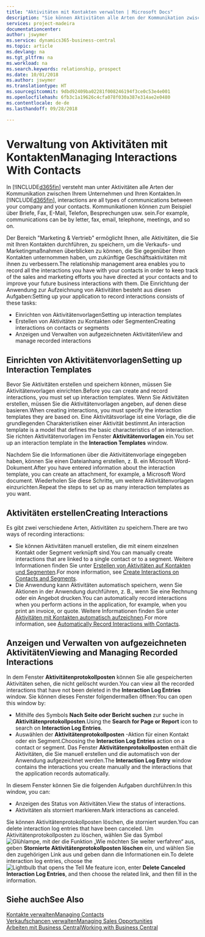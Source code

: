 ```yaml
---
title: "Aktivitäten mit Kontakten verwalten | Microsoft Docs"
description: "Sie können Aktivitäten alle Arten der Kommunikation zwischen Ihrem Unternehmen und Ihren Kontakten aufzeichnen, uum Beispiel Briefe, Fax, E-Mail, Telefon, Besprechungen usw."
services: project-madeira
documentationcenter: 
author: jswymer
ms.service: dynamics365-business-central
ms.topic: article
ms.devlang: na
ms.tgt_pltfrm: na
ms.workload: na
ms.search.keywords: relationship, prospect
ms.date: 10/01/2018
ms.author: jswymer
ms.translationtype: HT
ms.sourcegitcommit: 9dbd92409ba02281f008246194f3ce0c53e4e001
ms.openlocfilehash: 6fb3c1a19626c4cfa078f030a387e314ae2e0480
ms.contentlocale: de-de
ms.lasthandoff: 09/28/2018

---
```

# <a name="managing-interactions-with-contacts"></a><span data-ttu-id="015de-103">Verwaltung von Aktivitäten mit Kontakten</span><span class="sxs-lookup"><span data-stu-id="015de-103">Managing Interactions With Contacts</span></span>
<span data-ttu-id="015de-104">In [!INCLUDE[d365fin](includes/d365fin_md.md)] versteht man unter Aktivitäten alle Arten der Kommunikation zwischen Ihrem Unternehmen und Ihren Kontakten.</span><span class="sxs-lookup"><span data-stu-id="015de-104">In [!INCLUDE[d365fin](includes/d365fin_md.md)], interactions are all types of communications between your company and your contacts.</span></span> <span data-ttu-id="015de-105">Kommunikationen können zum Beispiel über Briefe, Fax, E-Mail, Telefon, Besprechungen usw. sein.</span><span class="sxs-lookup"><span data-stu-id="015de-105">For example, communications can be by letter, fax, email, telephone, meetings, and so on.</span></span>

<span data-ttu-id="015de-106">Der Bereich "Marketing & Vertrieb" ermöglicht Ihnen, alle Aktivitäten, die Sie mit Ihren Kontakten durchführen, zu speichern, um die Verkaufs- und Marketingmaßnahmen überblicken zu können, die Sie gegenüber Ihren Kontakten unternommen haben, um zukünftige Geschäftsaktivitäten mit ihnen zu verbessern.</span><span class="sxs-lookup"><span data-stu-id="015de-106">The relationship management area enables you to record all the interactions you have with your contacts in order to keep track of the sales and marketing efforts you have directed at your contacts and to improve your future business interactions with them.</span></span> <span data-ttu-id="015de-107">Die Einrichtung der Anwendung zur Aufzeichnung von Aktivitäten besteht aus diesen Aufgaben:</span><span class="sxs-lookup"><span data-stu-id="015de-107">Setting up your application to record interactions consists of these tasks:</span></span>

* <span data-ttu-id="015de-108">Einrichten von Aktivitätenvorlagen</span><span class="sxs-lookup"><span data-stu-id="015de-108">Setting up interaction templates</span></span>  
* <span data-ttu-id="015de-109">Erstellen von Aktivitäten zu Kontakten oder Segmenten</span><span class="sxs-lookup"><span data-stu-id="015de-109">Creating interactions on contacts or segments</span></span>  
* <span data-ttu-id="015de-110">Anzeigen und Verwalten von aufgezeichneten Aktivitäten</span><span class="sxs-lookup"><span data-stu-id="015de-110">View and manage recorded interactions</span></span>  

##  <a name="setting-up-interaction-templates"></a><span data-ttu-id="015de-111">Einrichten von Aktivitätenvorlagen</span><span class="sxs-lookup"><span data-stu-id="015de-111">Setting up Interaction Templates</span></span>
<span data-ttu-id="015de-112">Bevor Sie Aktivitäten erstellen und speichern können, müssen Sie Aktivitätenvorlagen einrichten.</span><span class="sxs-lookup"><span data-stu-id="015de-112">Before you can create and record interactions, you must set up interaction templates.</span></span> <span data-ttu-id="015de-113">Wenn Sie Aktivitäten erstellen, müssen Sie die Aktivitätenvorlagen angeben, auf denen diese basieren.</span><span class="sxs-lookup"><span data-stu-id="015de-113">When creating interactions, you must specify the interaction templates they are based on.</span></span> <span data-ttu-id="015de-114">Eine Aktivitätsvorlage ist eine Vorlage, die die grundlegenden Charakteristiken einer Aktivität bestimmt.</span><span class="sxs-lookup"><span data-stu-id="015de-114">An interaction template is a model that defines the basic characteristics of an interaction.</span></span>
<span data-ttu-id="015de-115">Sie richten Aktivitätenvorlagen im Fenster **Aktivitätenvorlagen** ein.</span><span class="sxs-lookup"><span data-stu-id="015de-115">You set up an interaction template in the **Interaction Templates** window.</span></span>

<span data-ttu-id="015de-116">Nachdem Sie die Informationen über die Aktivitätenvorlage eingegeben haben, können Sie einen Dateianhang erstellen, z. B. ein Microsoft Word-Dokument.</span><span class="sxs-lookup"><span data-stu-id="015de-116">After you have entered information about the interaction template, you can create an attachment, for example, a Microsoft Word document.</span></span> <span data-ttu-id="015de-117">Wiederholen Sie diese Schritte, um weitere Aktivitätenvorlagen einzurichten.</span><span class="sxs-lookup"><span data-stu-id="015de-117">Repeat the steps to set up as many interaction templates as you want.</span></span>  

## <a name="creating-interactions"></a><span data-ttu-id="015de-118">Aktivitäten erstellen</span><span class="sxs-lookup"><span data-stu-id="015de-118">Creating Interactions</span></span>
<span data-ttu-id="015de-119">Es gibt zwei verschiedene Arten, Aktivitäten zu speichern.</span><span class="sxs-lookup"><span data-stu-id="015de-119">There are two ways of recording interactions:</span></span>

* <span data-ttu-id="015de-120">Sie können Aktivitäten manuell erstellen, die mit einem einzelnen Kontakt oder Segment verknüpft sind.</span><span class="sxs-lookup"><span data-stu-id="015de-120">You can manually create interactions that are linked to a single contact or to a segment.</span></span> <span data-ttu-id="015de-121">Weitere Informationen finden Sie unter [Erstellen von Aktivitäten auf Kontakten und Segmenten](marketing-how-create-interactions.md).</span><span class="sxs-lookup"><span data-stu-id="015de-121">For more information, see [Create Interactions on Contacts and Segments](marketing-how-create-interactions.md).</span></span>  
* <span data-ttu-id="015de-122">Die Anwendung kann Aktivitäten automatisch speichern, wenn Sie Aktionen in der Anwendung durchführen, z. B., wenn Sie eine Rechnung oder ein Angebot drucken.</span><span class="sxs-lookup"><span data-stu-id="015de-122">You can automatically record interactions when you perform actions in the application, for example, when you print an invoice, or quote.</span></span> <span data-ttu-id="015de-123">Weitere Informationen finden Sie unter [Aktivitäten mit Kontakten automatisch aufzeichnen](marketing-auto-record-interactions.md).</span><span class="sxs-lookup"><span data-stu-id="015de-123">For more information, see [Automatically Record Interactions with Contacts](marketing-auto-record-interactions.md).</span></span>

## <a name="viewing-and-managing-recorded-interactions"></a><span data-ttu-id="015de-124">Anzeigen und Verwalten von aufgezeichneten Aktivitäten</span><span class="sxs-lookup"><span data-stu-id="015de-124">Viewing and Managing Recorded Interactions</span></span>
<span data-ttu-id="015de-125">In dem Fenster **Aktivitätenprotokollposten** können Sie alle gespeicherten Aktivitäten sehen, die nicht gelöscht wurden.</span><span class="sxs-lookup"><span data-stu-id="015de-125">You can view all the recorded interactions that have not been deleted in the **Interaction Log Entries** window.</span></span> <span data-ttu-id="015de-126">Sie können dieses Fenster folgendermaßen öffnen:</span><span class="sxs-lookup"><span data-stu-id="015de-126">You can open this window by:</span></span>

* <span data-ttu-id="015de-127">Mithilfe des Symbols **Nach Seite oder Bericht suchen** zur suche in **Aktivitätenprotokollposten**.</span><span class="sxs-lookup"><span data-stu-id="015de-127">Using the **Search for Page or Report** icon to search on **Interaction Log Entries**.</span></span>
* <span data-ttu-id="015de-128">Auswählen der **Aktivitätenprotokollposten** -Aktion für einen Kontakt oder ein Segment.</span><span class="sxs-lookup"><span data-stu-id="015de-128">Choosing the **Interaction Log Entries** action on a contact or segment.</span></span>
  <span data-ttu-id="015de-129">Das Fenster **Aktivitätenprotokollposten** enthält die Aktivitäten, die Sie manuell erstellen und die automatisch von der Anwendung aufgezeichnet werden.</span><span class="sxs-lookup"><span data-stu-id="015de-129">The **Interaction Log Entry** window contains the interactions you create manually and the interactions that the application records automatically.</span></span>

<span data-ttu-id="015de-130">In diesem Fenster können Sie die folgenden Aufgaben durchführen:</span><span class="sxs-lookup"><span data-stu-id="015de-130">In this window, you can:</span></span>

* <span data-ttu-id="015de-131">Anzeigen des Status von Aktivitäten.</span><span class="sxs-lookup"><span data-stu-id="015de-131">View the status of interactions.</span></span>
* <span data-ttu-id="015de-132">Aktivitäten als storniert markieren.</span><span class="sxs-lookup"><span data-stu-id="015de-132">Mark interactions as canceled.</span></span>

<span data-ttu-id="015de-133">Sie können Aktivitätenprotokollposten löschen, die storniert wurden.</span><span class="sxs-lookup"><span data-stu-id="015de-133">You can delete interaction log entries that have been canceled.</span></span> <span data-ttu-id="015de-134">Um Aktivitätenprotokollposten zu löschen, wählen Sie das Symbol ![Glühlampe, mit der die Funktion „Wie möchten Sie weiter verfahren“](media/ui-search/search_small.png "Glühlampe, mit der die Funktion „Wie möchten Sie weiter verfahren") aus, geben **Stornierte Aktivitätenprotokollposten löschen** ein, und wählen Sie den zugehörigen Link aus und geben dann die Informationen ein.</span><span class="sxs-lookup"><span data-stu-id="015de-134">To delete interaction log entries, choose the ![Lightbulb that opens the Tell Me feature](media/ui-search/search_small.png "Tell me what you want to do") icon, enter **Delete Canceled Interaction Log Entries**, and then choose the related link, and then fill in the information.</span></span>

## <a name="see-also"></a><span data-ttu-id="015de-135">Siehe auch</span><span class="sxs-lookup"><span data-stu-id="015de-135">See Also</span></span>
[<span data-ttu-id="015de-136">Kontakte verwalten</span><span class="sxs-lookup"><span data-stu-id="015de-136">Managing Contacts</span></span>](marketing-contacts.md)  
[<span data-ttu-id="015de-137">Verkaufschancen verwalten</span><span class="sxs-lookup"><span data-stu-id="015de-137">Managing Sales Opportunities</span></span>](marketing-manage-sales-opportunities.md)  
[<span data-ttu-id="015de-138">Arbeiten mit  Business Central</span><span class="sxs-lookup"><span data-stu-id="015de-138">Working with Business Central</span></span>](ui-work-product.md)  

